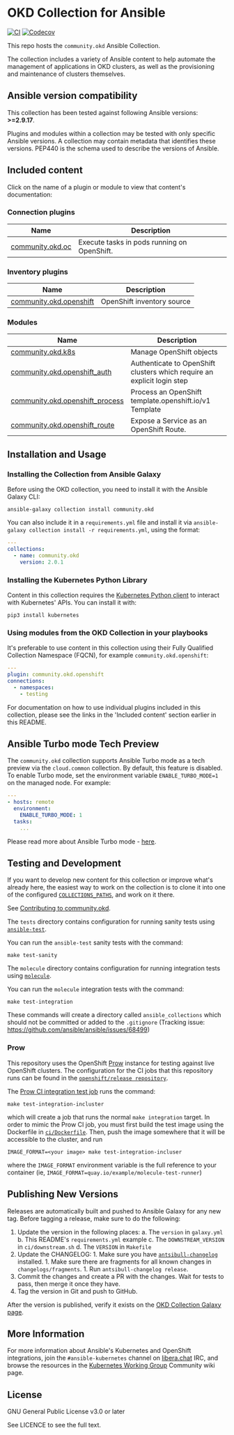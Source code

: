 # OKD Collection for Ansible

<!--- STARTREMOVE --->
[![CI](https://github.com/ansible-collections/community.okd/workflows/CI/badge.svg?event=push)](https://github.com/ansible-collections/community.okd/actions) [![Codecov](https://img.shields.io/codecov/c/github/ansible-collections/community.okd)](https://codecov.io/gh/ansible-collections/community.okd)

This repo hosts the `community.okd` Ansible Collection.

The collection includes a variety of Ansible content to help automate the management of applications in OKD clusters, as well as the provisioning and maintenance of clusters themselves.

<!--start requires_ansible-->
## Ansible version compatibility

This collection has been tested against following Ansible versions: **>=2.9.17**.

Plugins and modules within a collection may be tested with only specific Ansible versions.
A collection may contain metadata that identifies these versions.
PEP440 is the schema used to describe the versions of Ansible.
<!--end requires_ansible-->

## Included content

Click on the name of a plugin or module to view that content's documentation:

<!--start collection content-->
### Connection plugins
Name | Description
--- | ---
[community.okd.oc](https://github.com/ansible-collections/community.okd/blob/main/docs/community.okd.oc_connection.rst)|Execute tasks in pods running on OpenShift.

### Inventory plugins
Name | Description
--- | ---
[community.okd.openshift](https://github.com/ansible-collections/community.okd/blob/main/docs/community.okd.openshift_inventory.rst)|OpenShift inventory source

### Modules
Name | Description
--- | ---
[community.okd.k8s](https://github.com/ansible-collections/community.okd/blob/main/docs/community.okd.k8s_module.rst)|Manage OpenShift objects
[community.okd.openshift_auth](https://github.com/ansible-collections/community.okd/blob/main/docs/community.okd.openshift_auth_module.rst)|Authenticate to OpenShift clusters which require an explicit login step
[community.okd.openshift_process](https://github.com/ansible-collections/community.okd/blob/main/docs/community.okd.openshift_process_module.rst)|Process an OpenShift template.openshift.io/v1 Template
[community.okd.openshift_route](https://github.com/ansible-collections/community.okd/blob/main/docs/community.okd.openshift_route_module.rst)|Expose a Service as an OpenShift Route.

<!--end collection content-->

<!--- ENDREMOVE --->

## Installation and Usage

### Installing the Collection from Ansible Galaxy

Before using the OKD collection, you need to install it with the Ansible Galaxy CLI:

    ansible-galaxy collection install community.okd

You can also include it in a `requirements.yml` file and install it via `ansible-galaxy collection install -r requirements.yml`, using the format:

```yaml
---
collections:
  - name: community.okd
    version: 2.0.1
```

### Installing the Kubernetes Python Library

Content in this collection requires the [Kubernetes Python client](https://pypi.org/project/kubernetes/) to interact with Kubernetes' APIs. You can install it with:

    pip3 install kubernetes

### Using modules from the OKD Collection in your playbooks

It's preferable to use content in this collection using their Fully Qualified Collection Namespace (FQCN), for example `community.okd.openshift`:

```yaml
---
plugin: community.okd.openshift
connections:
  - namespaces:
    - testing
```

For documentation on how to use individual plugins included in this collection, please see the links in the 'Included content' section earlier in this README.

## Ansible Turbo mode Tech Preview


 The ``community.okd`` collection supports Ansible Turbo mode as a tech preview via the ``cloud.common`` collection. By default, this feature is disabled. To enable Turbo mode, set the environment variable `ENABLE_TURBO_MODE=1` on the managed node. For example:

 ```yaml
 ---
 - hosts: remote
   environment:
     ENABLE_TURBO_MODE: 1
   tasks:
     ...
 ```

 Please read more about Ansible Turbo mode - [here](https://github.com/ansible-collections/community.okd/blob/main/docs/ansible_turbo_mode.rst).

<!--- STARTREMOVE --->
## Testing and Development

If you want to develop new content for this collection or improve what's already here, the easiest way to work on the collection is to clone it into one of the configured [`COLLECTIONS_PATHS`](https://docs.ansible.com/ansible/latest/reference_appendices/config.html#collections-paths), and work on it there.

See [Contributing to community.okd](CONTRIBUTING.md).

The `tests` directory contains configuration for running sanity tests using [`ansible-test`](https://docs.ansible.com/ansible/latest/dev_guide/testing_integration.html).

You can run the `ansible-test` sanity tests with the command:

    make test-sanity

The `molecule` directory contains configuration for running integration tests using [`molecule`](https://molecule.readthedocs.io/).

You can run the `molecule` integration tests with the command:

    make test-integration

These commands will create a directory called `ansible_collections` which should not be committed or added to the `.gitignore` (Tracking issue: https://github.com/ansible/ansible/issues/68499)


### Prow

This repository uses the OpenShift [Prow](https://github.com/kubernetes/test-infra/blob/master/prow/README.md) instance for testing against live OpenShift clusters.
The configuration for the CI jobs that this repository runs can be found in the [`openshift/release repository`](https://github.com/openshift/release/blob/master/ci-operator/config/ansible-collections/community.okd/ansible-collections-community.okd-main.yaml).

The [Prow CI integration test job](https://github.com/openshift/release/blob/master/ci-operator/config/ansible-collections/community.okd/ansible-collections-community.okd-main.yaml#L35-L38)
runs the command:

    make test-integration-incluster

which will create a job that runs the normal `make integration` target. In order to mimic the Prow CI job, you must
first build the test image using the Dockerfile in [`ci/Dockerfile`](ci/Dockerfile). Then, push the image
somewhere that it will be accessible to the cluster, and run

    IMAGE_FORMAT=<your image> make test-integration-incluser

where the `IMAGE_FORMAT` environment variable is the full reference to your container (ie, `IMAGE_FORMAT=quay.io/example/molecule-test-runner`)

## Publishing New Versions

Releases are automatically built and pushed to Ansible Galaxy for any new tag. Before tagging a release, make sure to do the following:

  1. Update the version in the following places:
    a. The `version` in `galaxy.yml`
    b. This README's `requirements.yml` example
    c. The `DOWNSTREAM_VERSION` in `ci/downstream.sh`
    d. The `VERSION` in `Makefile`
  1. Update the CHANGELOG:
    1. Make sure you have [`antsibull-changelog`](https://pypi.org/project/antsibull-changelog/) installed.
    1. Make sure there are fragments for all known changes in `changelogs/fragments`.
    1. Run `antsibull-changelog release`.
  1. Commit the changes and create a PR with the changes. Wait for tests to pass, then merge it once they have.
  1. Tag the version in Git and push to GitHub.

After the version is published, verify it exists on the [OKD Collection Galaxy page](https://galaxy.ansible.com/community/okd).
<!--- ENDREMOVE --->

## More Information

For more information about Ansible's Kubernetes and OpenShift integrations, join the `#ansible-kubernetes` channel on [libera.chat](https://libera.chat/) IRC, and browse the resources in the [Kubernetes Working Group](https://github.com/ansible/community/wiki/Kubernetes) Community wiki page.

## License

GNU General Public License v3.0 or later

See LICENCE to see the full text.
